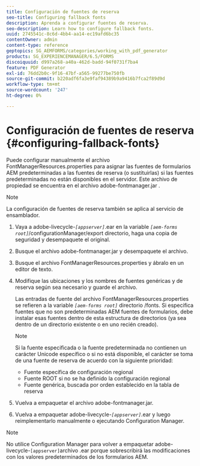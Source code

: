 ```yaml
---
title: Configuración de fuentes de reserva
seo-title: Configuring fallback fonts
description: Aprenda a configurar fuentes de reserva.
seo-description: Learn how to configure fallback fonts.
uuid: 2745541c-8c6d-4bb4-aa14-ec19afd6bc35
contentOwner: admin
content-type: reference
geptopics: SG_AEMFORMS/categories/working_with_pdf_generator
products: SG_EXPERIENCEMANAGER/6.5/FORMS
discoiquuid: d997a268-a40a-462d-badd-94f0731f7ba4
feature: PDF Generator
exl-id: 76dd2b0c-9f16-47bf-a565-99277be750fb
source-git-commit: b220adf6fa3e9faf94389b9a9416b7fca2f89d9d
workflow-type: tm+mt
source-wordcount: '247'
ht-degree: 0%

---
```


# Configuración de fuentes de reserva {#configuring-fallback-fonts}

Puede configurar manualmente el archivo FontManagerResources.properties para asignar las fuentes de formularios AEM predeterminadas a las fuentes de reserva (o sustituirlas) si las fuentes predeterminadas no están disponibles en el servidor. Este archivo de propiedad se encuentra en el archivo adobe-fontmanager.jar .

>[!NOTE]
>
>La configuración de fuentes de reserva también se aplica al servicio de ensamblador.

1. Vaya a adobe-livecycle-*`[appserver]`*.ear en la variable *`[aem-forms root]`*/configurationManager/export directorio, haga una copia de seguridad y desempaquete el original.
1. Busque el archivo adobe-fontmanager.jar y desempaquete el archivo.
1. Busque el archivo FontManagerResources.properties y ábralo en un editor de texto.
1. Modifique las ubicaciones y los nombres de fuentes genéricas y de reserva según sea necesario y guarde el archivo.

   Las entradas de fuente del archivo FontManagerResources.properties se refieren a la variable *`[aem-forms root]`* directorio /fonts. Si especifica fuentes que no son predeterminadas AEM fuentes de formularios, debe instalar esas fuentes dentro de esta estructura de directorios (ya sea dentro de un directorio existente o en uno recién creado).

   >[!NOTE]
   >
   >Si la fuente especificada o la fuente predeterminada no contienen un carácter Unicode específico o si no está disponible, el carácter se toma de una fuente de reserva de acuerdo con la siguiente prioridad:

   * Fuente específica de configuración regional
   * Fuente ROOT si no se ha definido la configuración regional
   * Fuente genérica, buscada por orden establecido en la tabla de reserva

1. Vuelva a empaquetar el archivo adobe-fontmanager.jar.
1. Vuelva a empaquetar adobe-livecycle-*`[appserver]`*.ear y luego reimplementarlo manualmente o ejecutando Configuration Manager.

>[!NOTE]
>
>No utilice Configuration Manager para volver a empaquetar adobe-livecycle-`[appserver]`archivo .ear porque sobrescribirá las modificaciones con los valores predeterminados de los formularios AEM.
